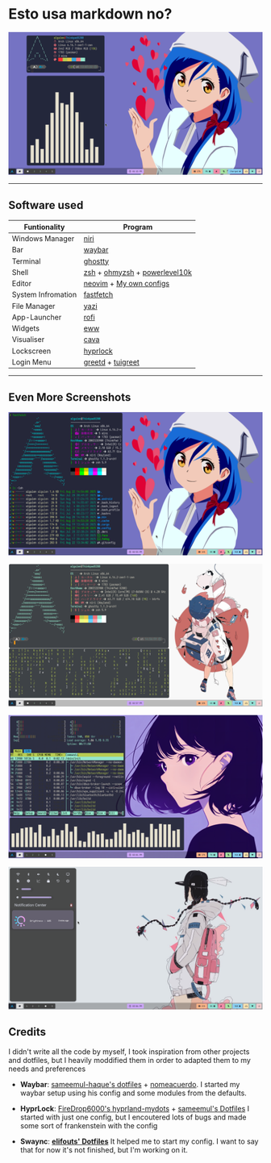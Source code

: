 # Esto usa markdown no?

![Alt text](https://raw.githubusercontent.com/AlguienSasaki/new-dots/main/screenshots/1.png  "Captura incial")

---

## Software used

| Funtionality      | Program    |
|-------------------|------------|
| Windows Manager | [niri](https://github.com/YaLTeR/niri)  |
| Bar             | [waybar](https://github.com/Alexays/Waybar)      |
| Terminal        | [ghostty](https://github.com/ghostty-org/ghostty)        |
| Shell           | [zsh](https://github.com/zsh-users/zsh) + [ohmyzsh](https://github.com/ohmyzsh/ohmyzsh) + [powerlevel10k](https://github.com/romkatv/powerlevel10k) |
| Editor          | [neovim](https://github.com/neovim/neovim) + [My own configs](https://github.com/AlguienSasaki/nvim-dots)     |
| System Infromation| [fastfetch](https://github.com/fastfetch-cli/fastfetch) | 
| File Manager    | [yazi](https://github.com/sxyazi/yazi)      |
| App-Launcher        | [rofi](https://github.com/davatorium/rofi)          |
| Widgets| [eww](https://github.com/elkowar/eww) |
| Visualiser    | [cava](https://github.com/karlstav/cava)          |
| Lockscreen      | [hyprlock](https://github.com/hyprwm/hyprlock)  |
| Login Menu      | [greetd](https://github.com/kennylevinsen/greetd) + [tuigreet](https://github.com/apognu/tuigreet)          |

---

## Even More Screenshots

![Alt text](https://raw.githubusercontent.com/AlguienSasaki/new-dots/main/screenshots/2.png  "Captura incial")


![Alt text](https://raw.githubusercontent.com/AlguienSasaki/new-dots/main/screenshots/3.png  "Captura incial")

![Alt text](https://raw.githubusercontent.com/AlguienSasaki/new-dots/main/screenshots/4.png  "Captura incial")

![Alt text](https://raw.githubusercontent.com/AlguienSasaki/new-dots/main/screenshots/5.png  "Captura incial")

## Credits

I didn't write all the code by myself, I took inspiration from other projects and dotfiles, but I heavily moddified them in order to adapted them to my needs and preferences

* **Waybar**: [sameemul-haque's dotfiles](https://github.com/sameemul-haque/dotfiles/tree/mocha) + [nomeacuerdo](enlace ).
I started my waybar setup using his config and some modules from the defaults.

* **HyprLock**: [FireDrop6000's hyprland-mydots](https://github.com/FireDrop6000/hyprland-mydots) + [sameemul's Dotfiles](https://github.com/sameemul-haque/dotfiles/tree/mocha) I started with just one config, but I encoutered lots of bugs and made some sort of frankenstein with the config
* **Swaync**: **[elifouts' Dotfiles](https://github.com/elifouts/Dotfiles)** It helped me to start my config. I want to say that for now it's not finished, but I'm working on it.



